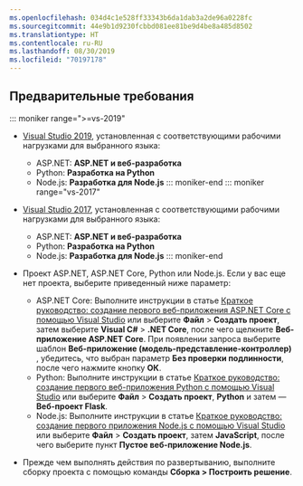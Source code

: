 ```yaml
---
ms.openlocfilehash: 034d4c1e528ff33343b6da1dab3a2de96a0228fc
ms.sourcegitcommit: 44e9b1d9230fcbbd081ee81be9d4be8a485d8502
ms.translationtype: HT
ms.contentlocale: ru-RU
ms.lasthandoff: 08/30/2019
ms.locfileid: "70197178"
---
```

## <a name="prerequisites"></a>Предварительные требования

::: moniker range=">=vs-2019"

* [Visual Studio 2019](https://visualstudio.microsoft.com/downloads), установленная с соответствующими рабочими нагрузками для выбранного языка:
  * ASP.NET: **ASP.NET и веб-разработка**
  * Python: **Разработка на Python**
  * Node.js: **Разработка для Node.js**
::: moniker-end
::: moniker range="vs-2017"
* [Visual Studio 2017](https://visualstudio.microsoft.com/vs/older-downloads/?utm_medium=microsoft&utm_source=docs.microsoft.com&utm_campaign=vs+2017+download), установленная с соответствующими рабочими нагрузками для выбранного языка:
  * ASP.NET: **ASP.NET и веб-разработка**
  * Python: **Разработка на Python**
  * Node.js: **Разработка для Node.js**
::: moniker-end

* Проект ASP.NET, ASP.NET Core, Python или Node.js. Если у вас еще нет проекта, выберите приведенный ниже параметр:
  * ASP.NET Core: Выполните инструкции в статье [Краткое руководство: создание первого веб-приложения ASP.NET Core с помощью Visual Studio](../../ide/quickstart-aspnet-core.md) или выберите **Файл** > **Создать проект**, затем выберите **Visual C#**  >  **.NET Core**, после чего щелкните **Веб-приложение ASP.NET Core**. При появлении запроса выберите шаблон **Веб-приложение (модель-представление-контроллер)** , убедитесь, что выбран параметр **Без проверки подлинности**, после чего нажмите кнопку **ОК**.
  * Python: Выполните инструкции в статье [Краткое руководство: создание первого веб-приложения Python с помощью Visual Studio](../../ide/quickstart-python.md) или выберите **Файл** > **Создать проект**, **Python** и затем — **Веб-проект Flask**.
  * Node.js: Выполните инструкции в статье [Краткое руководство: создание первого приложения Node.js с помощью Visual Studio](../../ide/quickstart-nodejs.md) или выберите **Файл** > **Создать проект**, затем **JavaScript**, после чего выберите пункт **Пустое веб-приложение Node.js**.

* Прежде чем выполнять действия по развертыванию, выполните сборку проекта с помощью команды **Сборка > Построить решение**.